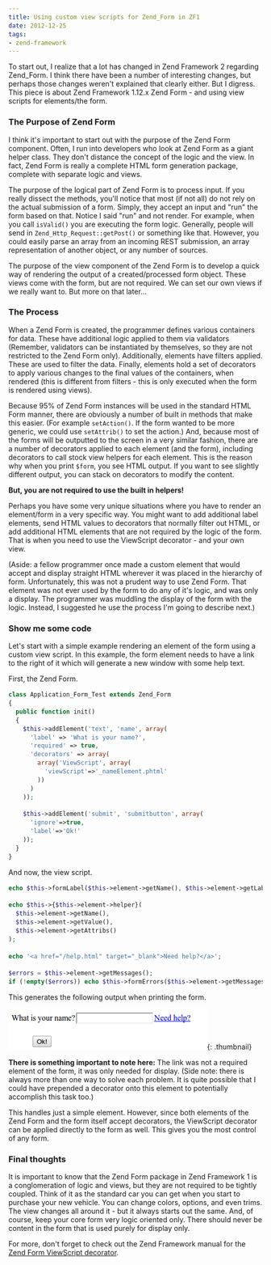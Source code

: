 ```yaml
---
title: Using custom view scripts for Zend_Form in ZF1
date: 2012-12-25
tags:
- zend-framework
---
```

To start out, I realize that a lot has changed in Zend Framework 2 regarding Zend_Form.  I think there have been a number of interesting changes, but perhaps those changes weren't explained that clearly either.  But I digress.  This piece is about Zend Framework 1.12.x Zend Form - and using view scripts for elements/the form.

<!--more-->

### The Purpose of Zend Form

I think it's important to start out with the purpose of the Zend Form component.  Often, I run into developers who look at Zend Form as a giant helper class.  They don't distance the concept of the logic and the view.  In fact, Zend Form is really a complete HTML form generation package, complete with separate logic and views.

The purpose of the logical part of Zend Form is to process input.  If you really dissect the methods, you'll notice that most (if not all) do not rely on the actual submission of a form.  Simply, they accept an input and "run" the form based on that.  Notice I said "run" and not render.  For example, when you call `isValid()` you are executing the form logic.  Generally, people will send in `Zend_Http_Request::getPost()` or something like that.  However, you could easily parse an array from an incoming REST submission, an array representation of another object, or any number of sources.  

The purpose of the view component of the Zend Form is to develop a quick way of rendering the output of a created/processed form object.  These views come with the form, but are not required.  We can set our own views if we really want to.  But more on that later...

### The Process

When a Zend Form is created, the programmer defines various containers for data.  These have additional logic applied to them via validators (Remember, validators can be instantiated by themselves, so they are not restricted to the Zend Form only).  Additionally, elements have filters applied.  These are used to filter the data.  Finally, elements hold a set of decorators to apply various changes to the final values of the containers, when rendered (this is different from filters - this is only executed when the form is rendered using views).  

Because 95% of Zend Form instances will be used in the standard HTML Form manner, there are obviously a number of built in methods that make this easier.  (For example `setAction()`.  If the form wanted to be more generic, we could use `setAttrib()` to set the action.)  And, because most of the forms will be outputted to the screen in a very similar fashion, there are a number of decorators applied to each element (and the form), including decorators to call stock view helpers for each element.  This is the reason why when you print `$form`, you see HTML output.  If you want to see slightly different output, you can stack on decorators to modify the content.

**But, you are not required to use the built in helpers!**

Perhaps you have some very unique situations where you have to render an element/form in a very specific way.  You might want to add additional label elements, send HTML values to decorators that normally filter out HTML, or add additional HTML elements that are not required by the logic of the form.  That is when you need to use the ViewScript decorator - and your own view.

(Aside: a fellow programmer once made a custom element that would accept and display straight HTML wherever it was placed in the hierarchy of form.  Unfortunately, this was not a prudent way to use Zend Form.  That element was not ever used by the form to do any of it's logic, and was only a display.  The programmer was muddling the display of the form with the logic.  Instead, I suggested he use the process I'm going to describe next.)

### Show me some code

Let's start with a simple example rendering an element of the form using a custom view script.  In this example, the form element needs to have a link to the right of it which will generate a new window with some help text.

First, the Zend Form.

```php
class Application_Form_Test extends Zend_Form
{
  public function init()
  {
    $this->addElement('text', 'name', array(
      'label' => 'What is your name?',
      'required' => true,
      'decorators' => array(
        array('ViewScript', array(
          'viewScript'=>'_nameElement.phtml'
        ))
      )
    ));

    $this->addElement('submit', 'submitbutton', array(
      'ignore'=>true,
      'label'=>'Ok!'
    ));
  }
}
```

And now, the view script.

```php
echo $this->formLabel($this->element->getName(), $this->element->getLabel());

echo $this->{$this->element->helper}(
  $this->element->getName(),
  $this->element->getValue(),
  $this->element->getAttribs()
);

echo '<a href="/help.html" target="_blank">Need help?</a>';

$errors = $this->element->getMessages();
if (!empty($errors)) echo $this->formErrors($this->element->getMessages());
```

This generates the following output when printing the form.

[![](/uploads/2012/Screenshot.png)](/uploads/2012/Screenshot.png){: .thumbnail}

**There is something important to note here:**  The link was not a required element of the form, it was only needed for display.  (Side note: there is always more than one way to solve each problem.  It is quite possible that I could have prepended a decorator onto this element to potentially accomplish this task too.)

This handles just a simple element.  However, since both elements of the Zend Form and the form itself accept decorators, the ViewScript decorator can be applied directly to the form as well.  This gives you the most control of any form.

### Final thoughts

It is important to know that the Zend Form package in Zend Framework 1 is a conglomeration of logic and views, but they are not required to be tightly coupled.  Think of it as the standard car you can get when you start to purchase your new vehicle.  You can change colors, options, and even trims.  The view changes all around it - but it always starts out the same.  And, of course, keep your core form very logic oriented only.  There should never be content in the form that is used purely for display only.

For more, don't forget to check out the Zend Framework manual for the [Zend Form ViewScript decorator](http://framework.zend.com/manual/1.12/en/zend.form.standardDecorators.html#zend.form.standardDecorators.viewScript).
